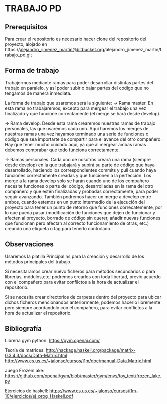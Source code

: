 # TRABAJO PD

## Prerequisitos
Para crear el repositorio es necesario hacer clone del repositorio del proyecto, alojado en
https://alejandro_jimenez_martin@bitbucket.org/alejandro_jimenez_martin/trabajo_pd.git


## Forma de trabajo
Trabajermos mediante ramas para poder desarrollar distintas partes del trabajo en paralelo, y así
poder subir o bajar partes del código que no tengamos de manera inmediata.

La forma de trabajo que usaremos será la siguiente:
-> Rama master.
   En esta rama no trabajaremos, excepto para mergear el trabajo una vez finalizado y que funcione 
   correctamente (el merge se hará desde develop).

-> Rama develop.
   Desde esta rama crearemos nuestras ramas de trabajo personales, las que usaremos cada uno. 
   Aqui haremos los merges de nuestras ramas una vez hayamos terminado una serie de funciones 
   o código que sea importarte de compartir para el avance del otro compañero.
   Hay que tener mucho cuidado aqui, ya que al mergear ambas ramas debemos comprabar que todo 
   funciona correctamente.

-> Ramas personales.
   Cada uno de nosotros creará una rama (siempre desde develop) en la que trabajará y subirá su parte 
   de código que haya desarrollado, haciendo los correspondientes commits y pull cuando haya funciones 
   correctamente creadas y que funcionen a la perfección.
   Los merge a la rama develop sólo se harán cuando uno de los compañero necesite funciones o parte del 
   código, desarrolladas en la rama del otro compañero y que estén finalizadas y probadas correctamente, 
   para poder seguir avanzando.
   También podremos hacer un merge a develop entre ambos, cuando estemos en un punto intermedio de la 
   ejecución del proyecto para tener un punto de retorno que funciones correcatemente, por lo que pueda
   pasar (modificación de funciones que dejen de funcionar y afecten al proyecto, borrado de código sin
   querer, añadir nuevas funciones que funcionan pero afectan al correcto funcionamiento de otras, etc.)
   creando una etiqueta o tag para tenerlo controlado.


## Observaciones
Usaremos la platilla Principal.hs para la creación y desarrollo de los métodos principales del trabajo.

Si necesitaramos crear nuevo ficheros para métodos secundarios o para librerias, módulos,etc; podremos 
crearlos con toda libertad, previo acuerdo con el compañero para evitar confilctos a la hora de actualizar 
el repositorio.

Si se necesita crear directorios de carpetas dentro del proyecto para ubicar dichos ficheros mencionandos
anteriormente, podemos hacerlo libremente pero siempre acordandolo con el compañero, para evitar conflictos
a la hora de actualizar el repositorio.


## Bibliografía
Librería gym python:
https://gym.openai.com/

Teoría de matrices:
http://hackage.haskell.org/package/matrix-0.3.4.3/docs/Data-Matrix.html
http://www.cs.us.es/~jalonso/cursos/i1m/doc/manual-Data.Matrix.html

Juego FrozenLake:
https://github.com/openai/gym/blob/master/gym/envs/toy_text/frozen_lake.py

Ejercicios de haskell:
https://www.cs.us.es/~jalonso/cursos/i1m-10/ejercicios/ej_prog_Haskell.pdf
